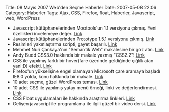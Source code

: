 Title: 08 Mayıs 2007 Web&#039;den Seçme Haberler
Date: 2007-05-08 22:06
Category: Haberler
Tags: Ajax, CSS, Firefox, float, Haberler, Javascript, web, WordPress

-   Javascript kütüphanelerinden Mootools'un 1.1 versiyonu çıkmış. Yeni
    özellikleri incelemeye değer. [Link][]
-   Javascript kütüphanelerinden Prototype 1.5.1 versiyonu çıkmış.
    [Link][1]
-   Resimleri yakınlaştırma scripti, gayet başarılı. [Link][2]
-   Mehmet Nuri Çankaya'nın "Semantik Web" makalesine bir göz atın.
    [Link][3]
-   Andy Budd CSS3.0 hakkında bir makale yazmış "CSS2.2"! [Link][4]
-   CSS ile yapılmış farklı bir hover(fare üzerinde geldiğinde çığlık
    atan yani:D) efekti. [Link][5]
-   Firefox'un yükselişine engel olamayan Microsoft çare aramaya başladı
    IE8.0 yolda, konu hakkında bir makale. [Link][6]
-   10 adet seçme, güzel WordPress teması. [Link][7]
-   10 adet CSS ile yapılmış yatay menü örneği, linki ve
    değerlendirmesi. [Link][8]
-   CSS Float uygulamaları ile hakkında araştırma linkleri. [Link][9]
-   Gelişen javascript ile programlama ile ilgili güzel bir video dersi.
    [Link][10]

</p>

  [Link]: http://forum.mootools.net/viewtopic.php?pid=14129 "Link"
  [1]: http://prototypejs.org/2007/5/1/prototype-1-5-1-released "Link"
  [2]: http://valid.tjp.hu/tjpzoom/ "Link"
  [3]: http://www.nuricankaya.com/default.asp?gunluk_id=188 "Link"
  [4]: http://www.andybudd.com/archives/2007/05/css22/index.php "Link"
  [5]: http://veerle.duoh.com/blog/comments/css_hover_effect/ "Link"
  [6]: http://blogs.zdnet.com/microsoft/?p=416 "Link"
  [7]: http://www.smashingmagazine.com/2007/05/07/10-fresh-elegant-and-clean-wordpress-themes/
    "Link"
  [8]: http://www.nclud.com/sketchbook/horizontal-navigation-nine-ways-to-skin-a-cat
    "Link"
  [9]: http://www.smashingmagazine.com/2007/05/01/css-float-theory-things-you-should-know/
    "Link"
  [10]: http://video.yahoo.com/video/play?vid=cccd4aa02a3993ab06e56af731346f78.1710507
    "Link"
